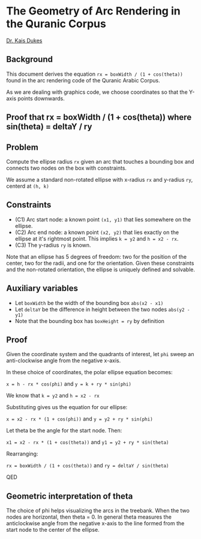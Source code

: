 # The Geometry of Arc Rendering in the Quranic Corpus

[Dr. Kais Dukes](https://github.com/kaisdukes)

## Background

This document derives the equation `rx = boxWidth / (1 + cos(theta))` found in the arc rendering code of the Quranic Arabic Corpus.

As we are dealing with graphics code, we choose coordinates so that the Y-axis points downwards.

## Proof that rx = boxWidth / (1 + cos(theta)) where sin(theta) = deltaY / ry

## Problem

Compute the ellipse radius `rx` given an arc that touches a bounding box and connects two nodes on the box with constraints.

We assume a standard non-rotated ellipse with x-radius `rx` and y-radius `ry`, centerd at `(h, k)`

## Constraints

* (C1) Arc start node: a known point `(x1, y1)` that lies somewhere on the ellipse.
* (C2) Arc end node: a known point `(x2, y2)` that lies exactly on the ellipse at it's rightmost point. This implies `k = y2` and `h = x2 - rx`.
* (C3) The y-radius `ry` is known.

Note that an ellipse has 5 degrees of freedom: two for the position of the center, two for the radii, and one for the orientation. Given these constraints and the non-rotated orientation, the ellipse is uniquely defined and solvable.

## Auxiliary variables

* Let `boxWidth` be the width of the bounding box `abs(x2 - x1)`
* Let `deltaY` be the difference in height between the two nodes `abs(y2 - y1)`
* Note that the bounding box has `boxHeight = ry` by definition

## Proof

Given the coordinate system and the quadrants of interest, let `phi` sweep an anti-clockwise angle from the negative x-axis.

In these choice of coordinates, the polar ellipse equation becomes:

`x = h - rx * cos(phi)` and `y = k + ry * sin(phi)`

We know that `k = y2` and `h = x2 - rx`

Substituting gives us the equation for our ellipse:

`x = x2 - rx * (1 + cos(phi))` and `y = y2 + ry * sin(phi)`

Let theta be the angle for the start node. Then:

`x1 = x2 - rx * (1 + cos(theta))` and `y1 = y2 + ry * sin(theta)`

Rearranging:

`rx = boxWidth / (1 + cos(theta))` and `ry = deltaY / sin(theta)`

QED

## Geometric interpretation of theta

The choice of phi helps visualizing the arcs in the treebank. When the two nodes are horizontal, then theta = 0. In general theta measures the anticlockwise angle from the negative x-axis to the line formed from the start node to the center of the ellipse.